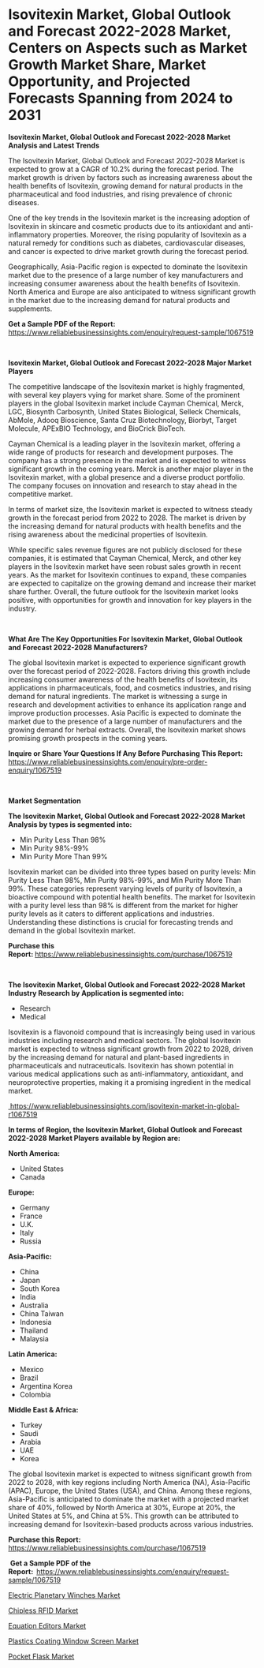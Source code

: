 <p><h1>Isovitexin Market, Global Outlook and Forecast 2022-2028 Market, Centers on Aspects such as Market Growth Market Share, Market Opportunity, and Projected Forecasts Spanning from 2024 to 2031</h1></p><p><strong>Isovitexin Market, Global Outlook and Forecast 2022-2028 Market Analysis and Latest Trends</strong></p>
<p><p>The Isovitexin Market, Global Outlook and Forecast 2022-2028 Market is expected to grow at a CAGR of 10.2% during the forecast period. The market growth is driven by factors such as increasing awareness about the health benefits of Isovitexin, growing demand for natural products in the pharmaceutical and food industries, and rising prevalence of chronic diseases.</p><p>One of the key trends in the Isovitexin market is the increasing adoption of Isovitexin in skincare and cosmetic products due to its antioxidant and anti-inflammatory properties. Moreover, the rising popularity of Isovitexin as a natural remedy for conditions such as diabetes, cardiovascular diseases, and cancer is expected to drive market growth during the forecast period.</p><p>Geographically, Asia-Pacific region is expected to dominate the Isovitexin market due to the presence of a large number of key manufacturers and increasing consumer awareness about the health benefits of Isovitexin. North America and Europe are also anticipated to witness significant growth in the market due to the increasing demand for natural products and supplements.</p></p>
<p><strong>Get a Sample PDF of the Report:&nbsp;</strong> <a href="https://www.reliablebusinessinsights.com/enquiry/request-sample/1067519">https://www.reliablebusinessinsights.com/enquiry/request-sample/1067519</a></p>
<p>&nbsp;</p>
<p><strong>Isovitexin Market, Global Outlook and Forecast 2022-2028 Major Market Players</strong></p>
<p><p>The competitive landscape of the Isovitexin market is highly fragmented, with several key players vying for market share. Some of the prominent players in the global Isovitexin market include Cayman Chemical, Merck, LGC, Biosynth Carbosynth, United States Biological, Selleck Chemicals, AbMole, Adooq Bioscience, Santa Cruz Biotechnology, Biorbyt, Target Molecule, APExBIO Technology, and BioCrick BioTech.</p><p>Cayman Chemical is a leading player in the Isovitexin market, offering a wide range of products for research and development purposes. The company has a strong presence in the market and is expected to witness significant growth in the coming years. Merck is another major player in the Isovitexin market, with a global presence and a diverse product portfolio. The company focuses on innovation and research to stay ahead in the competitive market.</p><p>In terms of market size, the Isovitexin market is expected to witness steady growth in the forecast period from 2022 to 2028. The market is driven by the increasing demand for natural products with health benefits and the rising awareness about the medicinal properties of Isovitexin.</p><p>While specific sales revenue figures are not publicly disclosed for these companies, it is estimated that Cayman Chemical, Merck, and other key players in the Isovitexin market have seen robust sales growth in recent years. As the market for Isovitexin continues to expand, these companies are expected to capitalize on the growing demand and increase their market share further. Overall, the future outlook for the Isovitexin market looks positive, with opportunities for growth and innovation for key players in the industry.</p></p>
<p>&nbsp;</p>
<p><strong>What Are The Key Opportunities For Isovitexin Market, Global Outlook and Forecast 2022-2028 Manufacturers?</strong></p>
<p><p>The global Isovitexin market is expected to experience significant growth over the forecast period of 2022-2028. Factors driving this growth include increasing consumer awareness of the health benefits of Isovitexin, its applications in pharmaceuticals, food, and cosmetics industries, and rising demand for natural ingredients. The market is witnessing a surge in research and development activities to enhance its application range and improve production processes. Asia Pacific is expected to dominate the market due to the presence of a large number of manufacturers and the growing demand for herbal extracts. Overall, the Isovitexin market shows promising growth prospects in the coming years.</p></p>
<p><strong>Inquire or Share Your Questions If Any Before Purchasing This Report:</strong> <a href="https://www.reliablebusinessinsights.com/enquiry/pre-order-enquiry/1067519">https://www.reliablebusinessinsights.com/enquiry/pre-order-enquiry/1067519</a></p>
<p>&nbsp;</p>
<p><strong>Market Segmentation</strong></p>
<p><strong>The Isovitexin Market, Global Outlook and Forecast 2022-2028 Market Analysis by types is segmented into:</strong></p>
<p><ul><li>Min Purity Less Than 98%</li><li>Min Purity 98%-99%</li><li>Min Purity More Than 99%</li></ul></p>
<p><p>Isovitexin market can be divided into three types based on purity levels: Min Purity Less Than 98%, Min Purity 98%-99%, and Min Purity More Than 99%. These categories represent varying levels of purity of Isovitexin, a bioactive compound with potential health benefits. The market for Isovitexin with a purity level less than 98% is different from the market for higher purity levels as it caters to different applications and industries. Understanding these distinctions is crucial for forecasting trends and demand in the global Isovitexin market.</p></p>
<p><strong>Purchase this Report:&nbsp;</strong><a href="https://www.reliablebusinessinsights.com/purchase/1067519">https://www.reliablebusinessinsights.com/purchase/1067519</a></p>
<p>&nbsp;</p>
<p><strong>The Isovitexin Market, Global Outlook and Forecast 2022-2028 Market Industry Research by Application is segmented into:</strong></p>
<p><ul><li>Research</li><li>Medical</li></ul></p>
<p><p>Isovitexin is a flavonoid compound that is increasingly being used in various industries including research and medical sectors. The global Isovitexin market is expected to witness significant growth from 2022 to 2028, driven by the increasing demand for natural and plant-based ingredients in pharmaceuticals and nutraceuticals. Isovitexin has shown potential in various medical applications such as anti-inflammatory, antioxidant, and neuroprotective properties, making it a promising ingredient in the medical market.</p></p>
<p><a href="https://www.reliablebusinessinsights.com/isovitexin-market-in-global-r1067519">&nbsp;https://www.reliablebusinessinsights.com/isovitexin-market-in-global-r1067519</a></p>
<p><strong>In terms of Region, the Isovitexin Market, Global Outlook and Forecast 2022-2028 Market Players available by Region are:</strong></p>
<p>
    <p> <strong> North America: </strong>
        <ul>
            <li>United States</li>
            <li>Canada</li>
        </ul>
        </p> 
    <p> <strong> Europe: </strong>
        <ul>
            <li>Germany</li>
            <li>France</li>
            <li>U.K.</li>
            <li>Italy</li>
            <li>Russia</li>
        </ul>
        </p> 
    <p> <strong> Asia-Pacific: </strong>
        <ul>
            <li>China</li>
            <li>Japan</li>
            <li>South Korea</li>
            <li>India</li>
            <li>Australia</li>
            <li>China Taiwan</li>
            <li>Indonesia</li>
            <li>Thailand</li>
            <li>Malaysia</li>
        </ul>
        </p> 
    <p> <strong> Latin America: </strong>
        <ul>
            <li>Mexico</li>
            <li>Brazil</li>
            <li>Argentina Korea</li>
            <li>Colombia</li>
        </ul>
        </p> 
    <p> <strong> Middle East & Africa: </strong>
        <ul>
            <li>Turkey</li>
            <li>Saudi</li>
            <li>Arabia</li>
            <li>UAE</li>
            <li>Korea</li>
        </ul>
    </p>
    </p>
<p><p>The global Isovitexin market is expected to witness significant growth from 2022 to 2028, with key regions including North America (NA), Asia-Pacific (APAC), Europe, the United States (USA), and China. Among these regions, Asia-Pacific is anticipated to dominate the market with a projected market share of 40%, followed by North America at 30%, Europe at 20%, the United States at 5%, and China at 5%. This growth can be attributed to increasing demand for Isovitexin-based products across various industries.</p></p>
<p><strong>Purchase this Report: </strong><a href="https://www.reliablebusinessinsights.com/purchase/1067519">https://www.reliablebusinessinsights.com/purchase/1067519</a></p>
<p>&nbsp;<strong>Get a Sample PDF of the Report:&nbsp;&nbsp;</strong><a href="https://www.reliablebusinessinsights.com/enquiry/request-sample/1067519">https://www.reliablebusinessinsights.com/enquiry/request-sample/1067519</a></p>
<p><strong></strong></p>
<p><p><a href="https://medium.com/@akshatreportprime/electric-planetary-winches-market-trends-and-analysis-opportunities-and-challenges-for-future-7e3ac95a2e2e">Electric Planetary Winches Market</a></p><p><a href="https://issuu.com/reportprime-2/docs/chipless-rfid-market-size-2030.pptx">Chipless RFID Market</a></p><p><a href="https://issuu.com/reportprime-2/docs/equation-editors-market-size-2030.pptx">Equation Editors Market</a></p><p><a href="https://github.com/jackCarlson644/Market-Research-Report-List-1/blob/main/plastics-coating-window-screen-market.md">Plastics Coating Window Screen Market</a></p><p><a href="https://github.com/smithy59/Market-Research-Report-List-1/blob/main/pocket-flask-market.md">Pocket Flask Market</a></p></p>